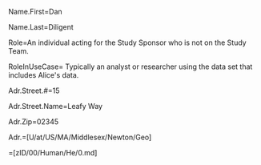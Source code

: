 Name.First=Dan

Name.Last=Diligent

Role=An individual acting for the Study Sponsor who is not on the Study Team.

RoleInUseCase= Typically an analyst or researcher using the data set that includes Alice's data.

Adr.Street.#=15

Adr.Street.Name=Leafy Way

Adr.Zip=02345

Adr.=[U/at/US/MA/Middlesex/Newton/Geo]

=[zID/00/Human/He/0.md]